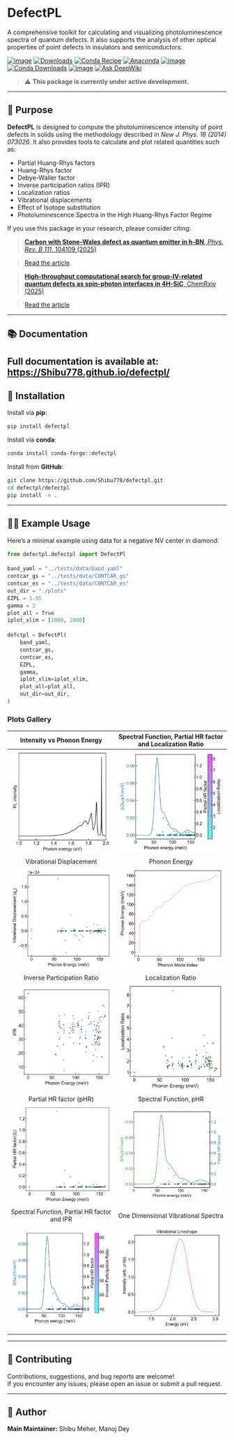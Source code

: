 # DefectPL
A comprehensive toolkit for calculating and visualizing photoluminescence spectra of quantum defects. It also supports the analysis of other optical properties of point defects in insulators and semiconductors.

[![image](https://img.shields.io/pypi/v/defectpl.svg)](https://pypi.python.org/pypi/defectpl)
[![Downloads](https://static.pepy.tech/badge/defectpl)](https://pepy.tech/project/defectpl)
[![Conda Recipe](https://img.shields.io/badge/recipe-defectpl-green.svg)](https://github.com/conda-forge/defectpl-feedstock)
[![Anaconda](https://anaconda.org/conda-forge/defectpl/badges/version.svg)](https://anaconda.org/conda-forge/defectpl)
[![image](https://img.shields.io/conda/vn/conda-forge/defectpl.svg)](https://anaconda.org/conda-forge/defectpl)
[![Conda Downloads](https://img.shields.io/conda/dn/conda-forge/defectpl.svg)](https://anaconda.org/conda-forge/defectpl)
[![image](https://img.shields.io/badge/License-MIT-yellow.svg)](https://opensource.org/licenses/MIT)
[![Ask DeepWiki](https://deepwiki.com/badge.svg)](https://deepwiki.com/Shibu778/defectpl)

> ⚠️ **This package is currently under active development.**

---

## 📌 Purpose

**DefectPL** is designed to compute the photoluminescence intensity of point defects in solids using the methodology described in *New J. Phys. 16 (2014) 073026*. It also provides tools to calculate and plot related quantities such as:

- Partial Huang-Rhys factors
- Huang-Rhys factor
- Debye-Waller factor
- Inverse participation ratios (IPR)  
- Localization ratios  
- Vibrational displacements  
- Effect of Isotope substitution
- Photoluminescence Spectra in the High Huang-Rhys Factor Regime

If you use this package in your research, please consider citing:

> [**Carbon with Stone-Wales defect as quantum emitter in h-BN**, *Phys. Rev. B 111*, 104109 (2025)](https://doi.org/10.1103/PhysRevB.111.104109)

> [Read the article](https://doi.org/10.1103/PhysRevB.111.104109)

> [**High-throughput computational search for group-IV-related quantum defects as spin-photon interfaces in 4H-SiC**, ChemRxiv (2025)](https://doi.org/10.26434/chemrxiv-2025-7whnf)

> [Read the article](https://doi.org/10.26434/chemrxiv-2025-7whnf)

---

## 📚 Documentation

Full documentation is available at: https://Shibu778.github.io/defectpl/
---

## 🚀 Installation

Install via **pip**:

```bash
pip install defectpl
```

Install via **conda**:

```bash
conda install conda-forge::defectpl
```

Install from **GitHub**:

```bash
git clone https://github.com/Shibu778/defectpl.git
cd defectpl/defectpl
pip install -e .
```

---

## 🧑‍💻 Example Usage

Here’s a minimal example using data for a negative NV center in diamond:

```python
from defectpl.defectpl import DefectPl

band_yaml = "../tests/data/band.yaml"
contcar_gs = "../tests/data/CONTCAR_gs"
contcar_es = "../tests/data/CONTCAR_es"
out_dir = "./plots"
EZPL = 1.95
gamma = 2
plot_all = True
iplot_xlim = [1000, 2000]

defctpl = DefectPl(
    band_yaml,
    contcar_gs,
    contcar_es,
    EZPL,
    gamma,
    iplot_xlim=iplot_xlim,
    plot_all=plot_all,
    out_dir=out_dir,
)
```

### Plots Gallery

| Intensity vs Phonon Energy | Spectral Function, Partial HR factor and Localization Ratio |
| :------------------------: | :----------------------------: |
| ![intensity-photon-energy] | ![somega-pHR-locrat-penergy]   |
| Vibrational Displacement | Phonon Energy |
| ![vibrational-displacement] | ![phonon-energy]   |
| Inverse Participation Ratio | Localization Ratio |
| ![ipr] | ![loc_ratio] |
| Partial HR factor (pHR) | Spectral Function, pHR |
| ![pHR] | ![S_pHR] |
| Spectral Function, Partial HR factor and IPR | One Dimensional Vibrational Spectra |
| ![S_ipr] | ![oned] |

[intensity-photon-energy]: docs/plots/intensity_vs_penergy.svg
[somega-pHR-locrat-penergy]: docs/plots/S_omega_HRf_loc_rat_vs_penergy.svg
[vibrational-displacement]: docs/plots/qk_vs_penergy.svg
[phonon-energy]: docs/plots/penergy_vs_pmode.svg
[ipr]: docs/plots/ipr_vs_penergy.svg
[loc_ratio]: docs/plots/loc_rat_vs_penergy.svg
[pHR]: docs/plots/HR_factor_vs_penergy.svg
[S_pHR]: docs/plots/S_omega_vs_penergy.svg
[S_ipr]: docs/plots/S_omega_HRf_ipr_vs_penergy.svg
[oned]: docs/plots/one_d_lineshape.svg

---

## 🤝 Contributing

Contributions, suggestions, and bug reports are welcome!  
If you encounter any issues, please open an issue or submit a pull request.

---

## 👤 Author

**Main Maintainer:** Shibu Meher, Manoj Dey